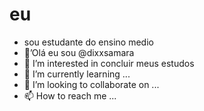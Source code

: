 # eu
- sou estudante do ensino medio
- 👋’Olá eu sou @dixxsamara
- 👀 I’m interested in concluir meus estudos
- 🌱 I’m currently learning ...
- 💞️ I’m looking to collaborate on ...
- 📫 How to reach me ...

<!---
dixxsamara/dixxsamara is a ✨ special ✨ repository because its `README.md` (this file) appears on your GitHub profile.
You can click the Preview link to take a look at your changes.
--->
